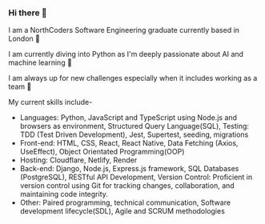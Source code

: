 ### Hi there 👋

I am a NorthCoders Software Engineering graduate currently based in London 🌆

I am currently diving into Python as I'm deeply passionate about AI and machine learning 🤖

I am always up for new challenges especially when it includes working as a team 🤝

 My current skills include-
* Languages: Python, JavaScript and TypeScript using Node.js and browsers as environment, Structured Query Language(SQL), Testing: TDD (Test Driven Development), Jest, Supertest, seeding, migrations 
* Front-end: HTML, CSS, React, React Native, Data Fetching (Axios, UseEffect), Object Orientated Programming(OOP)
* Hosting: Cloudflare, Netlify, Render
* Back-end: Django, Node.js, Express.js framework, SQL Databases (PostgreSQL), RESTful API Development,
Version Control: Proficient in version control using Git for tracking changes, collaboration, and maintaining code integrity.
* Other: Paired programming, technical communication, Software development lifecycle(SDL), Agile and SCRUM methodologies












